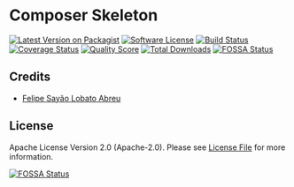 # Composer Skeleton

[![Latest Version on Packagist][ico-version]][link-packagist]
[![Software License][ico-license]](LICENSE)
[![Build Status][ico-travis]][link-travis]
[![Coverage Status][ico-scrutinizer]][link-scrutinizer]
[![Quality Score][ico-code-quality]][link-code-quality]
[![Total Downloads][ico-downloads]][link-downloads]
[![FOSSA Status](https://app.fossa.io/api/projects/git%2Bgithub.com%2Fcoisa%2Fcomposer-skeleton.svg?type=shield)](https://app.fossa.io/projects/git%2Bgithub.com%2Fcoisa%2Fcomposer-skeleton?ref=badge_shield)

## Credits

- [Felipe Sayão Lobato Abreu][link-author]

## License

Apache License Version 2.0 (Apache-2.0). Please see [License File](LICENSE.md) for more information.

[ico-version]: https://img.shields.io/packagist/v/coisa/composer-skeleton.svg?style=flat-square
[ico-license]: https://img.shields.io/packagist/l/coisa/composer-skeleton.svg?style=flat-square
[ico-travis]: https://img.shields.io/travis/coisa/composer-skeleton/master.svg?style=flat-square
[ico-scrutinizer]: https://img.shields.io/scrutinizer/coverage/g/coisa/composer-skeleton.svg?style=flat-square
[ico-code-quality]: https://img.shields.io/scrutinizer/g/coisa/composer-skeleton.svg?style=flat-square
[ico-downloads]: https://img.shields.io/packagist/dt/coisa/composer-skeleton.svg?style=flat-square

[link-packagist]: https://packagist.org/packages/coisa/composer-skeleton
[link-travis]: https://travis-ci.org/coisa/composer-skeleton
[link-scrutinizer]: https://scrutinizer-ci.com/g/coisa/composer-skeleton/code-structure
[link-code-quality]: https://scrutinizer-ci.com/g/coisa/composer-skeleton
[link-downloads]: https://packagist.org/packages/coisa/composer-skeleton
[link-author]: https://github.com/coisa


[![FOSSA Status](https://app.fossa.io/api/projects/git%2Bgithub.com%2Fcoisa%2Fcomposer-skeleton.svg?type=large)](https://app.fossa.io/projects/git%2Bgithub.com%2Fcoisa%2Fcomposer-skeleton?ref=badge_large)
